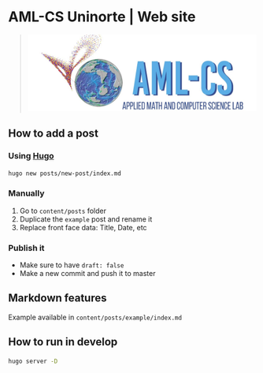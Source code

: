 # AML-CS Uninorte | Web site
> ![amlcs-logo](content/images/logo.jpg)

## How to add a post

### Using [Hugo](https://github.com/gohugoio/hugo)
```bash
hugo new posts/new-post/index.md
```
### Manually
1. Go to `content/posts` folder
2. Duplicate the `example` post and rename it
3. Replace front face data: Title, Date, etc

### Publish it
- Make sure to have `draft: false`
- Make a new commit and push it to master

## Markdown features
Example available in `content/posts/example/index.md`

## How to run in develop
```bash
hugo server -D
```